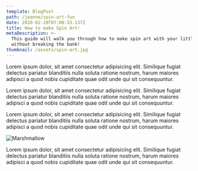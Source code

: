 ```yaml
---
template: BlogPost
path: /jeanne/spin-art-fun
date: 2020-02-20T07:08:53.137Z
title: How to make Spin Art!
metaDescription: >-
  This guide will walk you through how to make spin art with your littles
  without breaking the bank!
thumbnail: /assets/spin-art.jpg
---
```

Lorem ipsum dolor, sit amet consectetur adipisicing elit. Similique fugiat delectus pariatur blanditiis nulla soluta ratione nostrum, harum maiores adipisci a quod nobis cupiditate quae odit unde qui sit consequuntur.

Lorem ipsum dolor, sit amet consectetur adipisicing elit. Similique fugiat delectus pariatur blanditiis nulla soluta ratione nostrum, harum maiores adipisci a quod nobis cupiditate quae odit unde qui sit consequuntur.

Lorem ipsum dolor, sit amet consectetur adipisicing elit. Similique fugiat delectus pariatur blanditiis nulla soluta ratione nostrum, harum maiores adipisci a quod nobis cupiditate quae odit unde qui sit consequuntur.

![Marshmallow](/assets/daniel-lincoln-HlEu2OvHtI0-unsplash.jpg "Marshmallow!")

Lorem ipsum dolor, sit amet consectetur adipisicing elit. Similique fugiat delectus pariatur blanditiis nulla soluta ratione nostrum, harum maiores adipisci a quod nobis cupiditate quae odit unde qui sit consequuntur.
